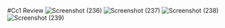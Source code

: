 #Cc1 Review
![Screenshot (236)](https://github.com/Varsha572varshavasu/React_IRC/assets/153348934/eeb219f5-720e-40db-8faf-6f71f1e4a3c5)
![Screenshot (237)](https://github.com/Varsha572varshavasu/React_IRC/assets/153348934/b2867e10-9d00-425b-920a-4c2fd1d56ba6)
![Screenshot (238)](https://github.com/Varsha572varshavasu/React_IRC/assets/153348934/c43b0288-1f54-4dc4-aaa3-0020bfd4dbda)
![Screenshot (239)](https://github.com/Varsha572varshavasu/React_IRC/assets/153348934/14eb5f24-1d9c-43c5-bf1d-f90a653332d6)
